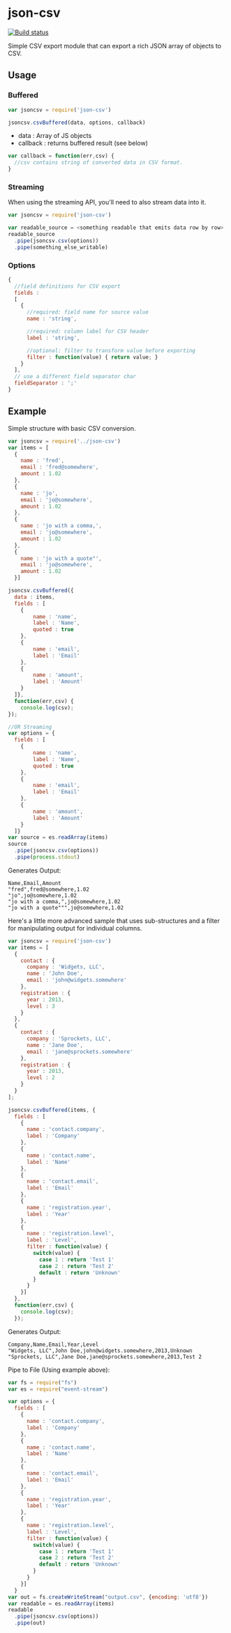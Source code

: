 json-csv
========

[![Build status](https://travis-ci.org/IWSLLC/json-csv.svg?branch=master)](https://travis-ci.org/IWSLLC/json-csv)

Simple CSV export module that can export a rich JSON array of objects to CSV.

Usage
-----

### Buffered
```js
var jsoncsv = require('json-csv')

jsoncsv.csvBuffered(data, options, callback)
```

 - data : Array of JS objects
 - callback : returns buffered result (see below)

```js
var callback = function(err,csv) {
  //csv contains string of converted data in CSV format.
}
```

### Streaming
When using the streaming API, you'll need to also stream data into it.

```js
var jsoncsv = require('json-csv')

var readable_source = <something readable that emits data row by row>
readable_source
  .pipe(jsoncsv.csv(options))
  .pipe(something_else_writable)
```


### Options
```js
{
  //field definitions for CSV export
  fields :
  [
    {
      //required: field name for source value
      name : 'string',

      //required: column label for CSV header
      label : 'string',

      //optional: filter to transform value before exporting
      filter : function(value) { return value; }
    }
  ],
  // use a different field separator char
  fieldSeparator : ';'
}
```

Example
-------
Simple structure with basic CSV conversion.

```js
var jsoncsv = require('../json-csv')
var items = [
  {
    name : 'fred',
    email : 'fred@somewhere',
    amount : 1.02
  },
  {
    name : 'jo',
    email : 'jo@somewhere',
    amount : 1.02
  },
  {
    name : 'jo with a comma,',
    email : 'jo@somewhere',
    amount : 1.02
  },
  {
    name : 'jo with a quote"',
    email : 'jo@somewhere',
    amount : 1.02
  }]

jsoncsv.csvBuffered({
  data : items,
  fields : [
    {
        name : 'name',
        label : 'Name',
        quoted : true
    },
    {
        name : 'email',
        label : 'Email'
    },
    {
        name : 'amount',
        label : 'Amount'
    }
  ]},
  function(err,csv) {
    console.log(csv);
});

//OR Streaming
var options = {
  fields : [
    {
        name : 'name',
        label : 'Name',
        quoted : true
    },
    {
        name : 'email',
        label : 'Email'
    },
    {
        name : 'amount',
        label : 'Amount'
    }
  ]}
var source = es.readArray(items)
source
  .pipe(jsoncsv.csv(options))
  .pipe(process.stdout)
```

Generates Output:
```csv
Name,Email,Amount
"fred",fred@somewhere,1.02
"jo",jo@somewhere,1.02
"jo with a comma,",jo@somewhere,1.02
"jo with a quote""",jo@somewhere,1.02
```

Here's a little more advanced sample that uses sub-structures and a filter for manipulating output for individual columns.

```js
var jsoncsv = require('json-csv')
var items = [
  {
    contact : {
      company : 'Widgets, LLC',
      name : 'John Doe',
      email : 'john@widgets.somewhere'
    },
    registration : {
      year : 2013,
      level : 3
    }
  },
  {
    contact : {
      company : 'Sprockets, LLC',
      name : 'Jane Doe',
      email : 'jane@sprockets.somewhere'
    },
    registration : {
      year : 2013,
      level : 2
    }
  }
];

jsoncsv.csvBuffered(items, {
  fields : [
    {
      name : 'contact.company',
      label : 'Company'
    },
    {
      name : 'contact.name',
      label : 'Name'
    },
    {
      name : 'contact.email',
      label : 'Email'
    },
    {
      name : 'registration.year',
      label : 'Year'
    },
    {
      name : 'registration.level',
      label : 'Level',
      filter : function(value) {
        switch(value) {
          case 1 : return 'Test 1'
          case 2 : return 'Test 2'
          default : return 'Unknown'
        }
      }
    }]
  },
  function(err,csv) {
    console.log(csv);
  });
```

Generates Output:
```csv
Company,Name,Email,Year,Level
"Widgets, LLC",John Doe,john@widgets.somewhere,2013,Unknown
"Sprockets, LLC",Jane Doe,jane@sprockets.somewhere,2013,Test 2
```

Pipe to File (Using example above):
```js
var fs = require("fs")
var es = require("event-stream")

var options = {
  fields : [
    {
      name : 'contact.company',
      label : 'Company'
    },
    {
      name : 'contact.name',
      label : 'Name'
    },
    {
      name : 'contact.email',
      label : 'Email'
    },
    {
      name : 'registration.year',
      label : 'Year'
    },
    {
      name : 'registration.level',
      label : 'Level',
      filter : function(value) {
        switch(value) {
          case 1 : return 'Test 1'
          case 2 : return 'Test 2'
          default : return 'Unknown'
        }
      }
    }]
  }
var out = fs.createWriteStream("output.csv", {encoding: 'utf8'})
var readable = es.readArray(items)
readable
  .pipe(jsoncsv.csv(options))
  .pipe(out)
```
